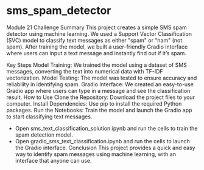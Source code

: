 # sms_spam_detector
Module 21 Challenge
Summary
This project creates a simple SMS spam detector using machine learning. We used a Support Vector Classification (SVC) model to classify text messages as either "spam" or "ham" (not spam). After training the model, we built a user-friendly Gradio interface where users can input a text message and instantly find out if it’s spam.

Key Steps
Model Training: We trained the model using a dataset of SMS messages, converting the text into numerical data with TF-IDF vectorization.
Model Testing: The model was tested to ensure accuracy and reliability in identifying spam.
Gradio Interface: We created an easy-to-use Gradio app where users can type in a message and see the classification result.
How to Use
Clone the Repository: Download the project files to your computer.
Install Dependencies: Use pip to install the required Python packages.
Run the Notebooks: Train the model and launch the Gradio app to start classifying text messages.
 - Open sms_text_classification_solution.ipynb and run the cells to train the spam detection model.
 - Open gradio_sms_text_classification.ipynb and run the cells to launch the Gradio interface.
Conclusion
This project provides a quick and easy way to identify spam messages using machine learning, with an interface that anyone can use.
